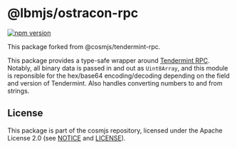 # @lbmjs/ostracon-rpc


[![npm version](https://img.shields.io/npm/v/@cosmjs/tendermint-rpc.svg)](https://www.npmjs.com/package/@cosmjs/tendermint-rpc)

This package forked from @cosmjs/tendermint-rpc.

This package provides a type-safe wrapper around
[Tendermint RPC](https://docs.tendermint.com/master/rpc/). Notably, all binary
data is passed in and out as `Uint8Array`, and this module is reponsible for the
hex/base64 encoding/decoding depending on the field and version of Tendermint.
Also handles converting numbers to and from strings.

## License

This package is part of the cosmjs repository, licensed under the Apache License
2.0 (see [NOTICE](https://github.com/cosmos/cosmjs/blob/main/NOTICE) and
[LICENSE](https://github.com/cosmos/cosmjs/blob/main/LICENSE)).
